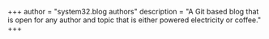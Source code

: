 +++
author = "system32.blog authors"
description = "A Git based blog that is open for any author and topic that is either powered electricity or coffee."
+++
